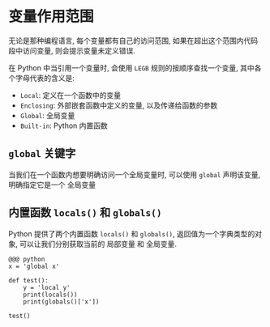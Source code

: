 <!SLIDE>
# 变量作用范围

无论是那种编程语言, 每个变量都有自己的访问范围, 如果在超出这个范围内代码段中访问变量, 则会提示变量未定义错误.

在 Python 中当引用一个变量时, 会使用 `LEGB` 规则的按顺序查找一个变量, 其中各个字母代表的含义是: 

- `Local`: 定义在一个函数中的变量
- `Enclosing`: 外部嵌套函数中定义的变量, 以及传递给函数的参数
- `Global`: 全局变量
- `Built-in`: Python 内置函数

## `global` 关键字

当我们在一个函数内想要明确访问一个全局变量时, 可以使用 `global` 声明该变量, 明确指定它是一个 全局变量

## 内置函数 `locals()` 和 `globals()`
Python 提供了两个内置函数 `locals()` 和 `globals()`, 返回值为一个字典类型的对象, 可以让我们分别获取当前的 局部变量 和 全局变量.

    @@@ python
    x = 'global x'

    def test():
        y = 'local y'
        print(locals())
        print(globals()['x'])

    test()
